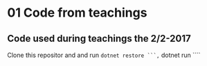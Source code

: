 # 01 Code from teachings
## Code used during teachings the 2/2-2017

Clone this repositor and and run ```` dotnet restore ```, ```` dotnet run ```` 
